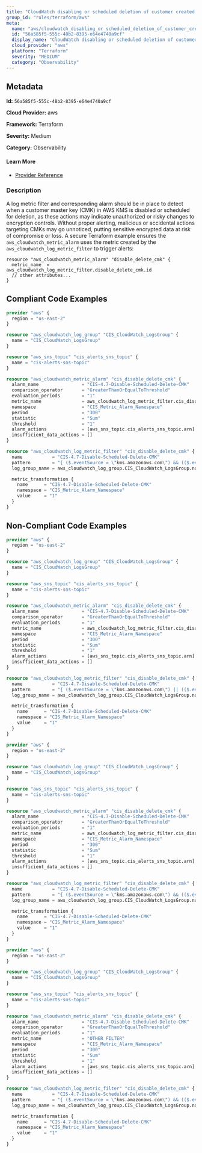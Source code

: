 ```yaml
---
title: "CloudWatch disabling or scheduled deletion of customer created CMK alarm missing"
group_id: "rules/terraform/aws"
meta:
  name: "aws/cloudwatch_disabling_or_scheduled_deletion_of_customer_created_cmk_alarm_missing"
  id: "56a585f5-555c-48b2-8395-e64e4740a9cf"
  display_name: "CloudWatch disabling or scheduled deletion of customer created CMK alarm missing"
  cloud_provider: "aws"
  platform: "Terraform"
  severity: "MEDIUM"
  category: "Observability"
---
```

## Metadata

**Id:** `56a585f5-555c-48b2-8395-e64e4740a9cf`

**Cloud Provider:** aws

**Framework:** Terraform

**Severity:** Medium

**Category:** Observability

#### Learn More

 - [Provider Reference](https://registry.terraform.io/providers/hashicorp/aws/latest/docs/resources/cloudwatch_log_metric_filter#pattern)

### Description

 A log metric filter and corresponding alarm should be in place to detect when a customer master key (CMK) in AWS KMS is disabled or scheduled for deletion, as these actions may indicate unauthorized or risky changes to encryption controls. Without proper alerting, malicious or accidental actions targeting CMKs may go unnoticed, putting sensitive encrypted data at risk of compromise or loss. A secure Terraform example ensures the `aws_cloudwatch_metric_alarm` uses the metric created by the `aws_cloudwatch_log_metric_filter` to trigger alerts:

```
resource "aws_cloudwatch_metric_alarm" "disable_delete_cmk" {
  metric_name  = aws_cloudwatch_log_metric_filter.disable_delete_cmk.id
  // other attributes...
}
```


## Compliant Code Examples
```terraform
provider "aws" {
  region = "us-east-2"
}

resource "aws_cloudwatch_log_group" "CIS_CloudWatch_LogsGroup" {
  name = "CIS_CloudWatch_LogsGroup"
}

resource "aws_sns_topic" "cis_alerts_sns_topic" {
  name = "cis-alerts-sns-topic"
}

resource "aws_cloudwatch_metric_alarm" "cis_disable_delete_cmk" {
  alarm_name                = "CIS-4.7-Disable-Scheduled-Delete-CMK"
  comparison_operator       = "GreaterThanOrEqualToThreshold"
  evaluation_periods        = "1"
  metric_name               = aws_cloudwatch_log_metric_filter.cis_disable_delete_cmk.id
  namespace                 = "CIS_Metric_Alarm_Namespace"
  period                    = "300"
  statistic                 = "Sum"
  threshold                 = "1"
  alarm_actions             = [aws_sns_topic.cis_alerts_sns_topic.arn]
  insufficient_data_actions = []
}

resource "aws_cloudwatch_log_metric_filter" "cis_disable_delete_cmk" {
  name           = "CIS-4.7-Disable-Scheduled-Delete-CMK"
  pattern        = "{ ($.eventSource = \"kms.amazonaws.com\") && (($.eventName = DisableKey) || ($.eventName = ScheduleKeyDeletion)) }"
  log_group_name = aws_cloudwatch_log_group.CIS_CloudWatch_LogsGroup.name

  metric_transformation {
    name      = "CIS-4.7-Disable-Scheduled-Delete-CMK"
    namespace = "CIS_Metric_Alarm_Namespace"
    value     = "1"
  }
}

```
## Non-Compliant Code Examples
```terraform
provider "aws" {
  region = "us-east-2"
}

resource "aws_cloudwatch_log_group" "CIS_CloudWatch_LogsGroup" {
  name = "CIS_CloudWatch_LogsGroup"
}

resource "aws_sns_topic" "cis_alerts_sns_topic" {
  name = "cis-alerts-sns-topic"
}

resource "aws_cloudwatch_metric_alarm" "cis_disable_delete_cmk" {
  alarm_name                = "CIS-4.7-Disable-Scheduled-Delete-CMK"
  comparison_operator       = "GreaterThanOrEqualToThreshold"
  evaluation_periods        = "1"
  metric_name               = aws_cloudwatch_log_metric_filter.cis_disable_delete_cmk.id
  namespace                 = "CIS_Metric_Alarm_Namespace"
  period                    = "300"
  statistic                 = "Sum"
  threshold                 = "1"
  alarm_actions             = [aws_sns_topic.cis_alerts_sns_topic.arn]
  insufficient_data_actions = []
}

resource "aws_cloudwatch_log_metric_filter" "cis_disable_delete_cmk" {
  name           = "CIS-4.7-Disable-Scheduled-Delete-CMK"
  pattern        = "{ ($.eventSource = \"kms.amazonaws.com\") || (($.eventName = DisableKey) || ($.eventName = ScheduleKeyDeletion)) }"
  log_group_name = aws_cloudwatch_log_group.CIS_CloudWatch_LogsGroup.name

  metric_transformation {
    name      = "CIS-4.7-Disable-Scheduled-Delete-CMK"
    namespace = "CIS_Metric_Alarm_Namespace"
    value     = "1"
  }
}

```

```terraform
provider "aws" {
  region = "us-east-2"
}

resource "aws_cloudwatch_log_group" "CIS_CloudWatch_LogsGroup" {
  name = "CIS_CloudWatch_LogsGroup"
}

resource "aws_sns_topic" "cis_alerts_sns_topic" {
  name = "cis-alerts-sns-topic"
}

resource "aws_cloudwatch_metric_alarm" "cis_disable_delete_cmk" {
  alarm_name                = "CIS-4.7-Disable-Scheduled-Delete-CMK"
  comparison_operator       = "GreaterThanOrEqualToThreshold"
  evaluation_periods        = "1"
  metric_name               = aws_cloudwatch_log_metric_filter.cis_disable_delete_cmk.id
  namespace                 = "CIS_Metric_Alarm_Namespace"
  period                    = "300"
  statistic                 = "Sum"
  threshold                 = "1"
  alarm_actions             = [aws_sns_topic.cis_alerts_sns_topic.arn]
  insufficient_data_actions = []
}

resource "aws_cloudwatch_log_metric_filter" "cis_disable_delete_cmk" {
  name           = "CIS-4.7-Disable-Scheduled-Delete-CMK"
  pattern        = "{ ($.eventSource = \"kms.amazonaws.com\") && (($.eventName = ScheduleKeyDeletion)) }"
  log_group_name = aws_cloudwatch_log_group.CIS_CloudWatch_LogsGroup.name

  metric_transformation {
    name      = "CIS-4.7-Disable-Scheduled-Delete-CMK"
    namespace = "CIS_Metric_Alarm_Namespace"
    value     = "1"
  }
}

```

```terraform
provider "aws" {
  region = "us-east-2"
}

resource "aws_cloudwatch_log_group" "CIS_CloudWatch_LogsGroup" {
  name = "CIS_CloudWatch_LogsGroup"
}

resource "aws_sns_topic" "cis_alerts_sns_topic" {
  name = "cis-alerts-sns-topic"
}

resource "aws_cloudwatch_metric_alarm" "cis_disable_delete_cmk" {
  alarm_name                = "CIS-4.7-Disable-Scheduled-Delete-CMK"
  comparison_operator       = "GreaterThanOrEqualToThreshold"
  evaluation_periods        = "1"
  metric_name               = "OTHER FILTER"
  namespace                 = "CIS_Metric_Alarm_Namespace"
  period                    = "300"
  statistic                 = "Sum"
  threshold                 = "1"
  alarm_actions             = [aws_sns_topic.cis_alerts_sns_topic.arn]
  insufficient_data_actions = []
}

resource "aws_cloudwatch_log_metric_filter" "cis_disable_delete_cmk" {
  name           = "CIS-4.7-Disable-Scheduled-Delete-CMK"
  pattern        = "{ ($.eventSource = \"kms.amazonaws.com\") && (($.eventName = DisableKey) || ($.eventName = ScheduleKeyDeletion)) }"
  log_group_name = aws_cloudwatch_log_group.CIS_CloudWatch_LogsGroup.name

  metric_transformation {
    name      = "CIS-4.7-Disable-Scheduled-Delete-CMK"
    namespace = "CIS_Metric_Alarm_Namespace"
    value     = "1"
  }
}

```